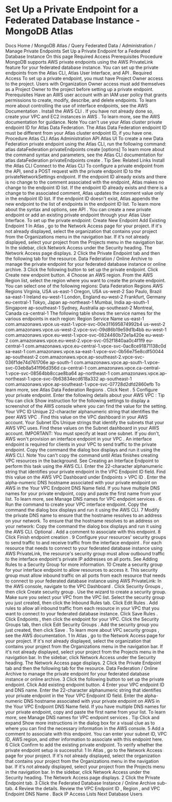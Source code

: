 # Set Up a Private Endpoint for a Federated Database Instance - MongoDB Atlas


Docs Home / MongoDB Atlas / Query Federated Data / Administration / Manage Private Endpoints Set Up a Private Endpoint for a Federated Database Instance On this page Required Access Prerequisites Procedure MongoDB supports AWS private endpoints using the AWS PrivateLink feature for your federated database instance. You
can set up the private endpoints from the Atlas CLI, Atlas User Interface,
and API . Required Access To set up a private endpoint, you must have Project Owner access to the project.
Users with Organization Owner access must add themselves as a Project Owner to the project before setting up a private endpoint. Prerequisites Have an AWS user account with an IAM user policy that grants
permissions to create, modify, describe, and delete endpoints. To
learn more about controlling the use of interface endpoints, see
the AWS Documentation . Install the AWS CLI . If you have not already done so, create your VPC and EC2 instances
in AWS . To learn more, see the AWS documentation for guidance. Note You can't use your Atlas cluster private endpoint ID for Atlas Data Federation. The Atlas Data Federation endpoint ID must be
different from your Atlas cluster endpoint ID, if you have one. Procedure Atlas CLI Atlas Administration API Atlas UI To create a new Data Federation private endpoint using the
Atlas CLI, run the following command: atlas dataFederation privateEndpoints create <endpointId> [options] To learn more about the command syntax and parameters, see the
Atlas CLI documentation for atlas dataFederation privateEndpoints create . Tip See: Related Links Install the Atlas CLI Connect to the Atlas CLI To configure a private endpoint from the API, send a POST request
with the private endpoint ID to the privateNetworkSettings endpoint. If the endpoint ID already exists and there is no change to
the comment associated with the endpoint, Atlas makes no change
to the endpoint ID list. If the endpoint ID already exists and there is a change to the
associated comment, Atlas updates the comment value only in
the endpoint ID list. If the endpoint ID doesn't exist, Atlas appends the new endpoint
to the list of endpoints in the endpoint ID list. To learn more about the syntax and options, see API . You can create a new private endpoint or add an existing private
endpoint through your Atlas User Interface. To set up the private
endpoint: Create New Endpoint Add Existing Endpoint 1 In Atlas , go to the Network Access page for your project. If it's not already displayed, select the
organization that contains your project from the Organizations menu in the navigation bar. If it's not already displayed, select your project
from the Projects menu in the navigation bar. In the sidebar, click Network Access under
the Security heading. The Network Access page displays. 2 Click the Private Endpoint tab and then the following tab for the resource. Data Federation / Online Archive to manage the
private endpoint for your federated database instance or online archive. 3 Click the following button to set up the private endpoint. Click Create new endpoint button. 4 Choose an AWS region. From the AWS Region list, select the region where you
want to create the private endpoint. You can select one of the following regions: Data Federation Regions AWS Regions Virginia, USA us-east-1 Oregon, USA us-west-2 Sao Paulo, Brazil sa-east-1 Ireland eu-west-1 London, England eu-west-2 Frankfurt, Germany eu-central-1 Tokyo, Japan ap-northeast-1 Mumbai, India ap-south-1 Singapore ap-southeast-1 Sydney, Australia ap-southeast-2 Montreal, Canada ca-central-1 The following table shows the service names for the various
endpoints in each region: Region Service Name us-east-1 com.amazonaws.vpce.us-east-1.vpce-svc-00e311695874992b4 us-west-2 com.amazonaws.vpce.us-west-2.vpce-svc-09d86b19e59d1b4bb eu-west-1 com.amazonaws.vpce.eu-west-1.vpce-svc-0824460b72e1a420e eu-west-2 com.amazonaws.vpce.eu-west-2.vpce-svc-052f1840aa0c4f1f9 eu-central-1 com.amazonaws.vpce.eu-central-1.vpce-svc-0ac8ce91871138c0d sa-east-1 com.amazonaws.vpce.sa-east-1.vpce-svc-0b56e75e8cdf50044 ap-southeast-2 com.amazonaws.vpce.ap-southeast-2.vpce-svc-036f1de74d761706e ap-south-1 com.amazonaws.vpce.ap-south-1.vpce-svc-03eb8a541f96d356d ca-central-1 com.amazonaws.vpce.ca-central-1.vpce-svc-08564bb8ccae8ba64 ap-northeast-1 com.amazonaws.vpce.ap-northeast-1.vpce-svc-0b63834ecd618a332 ap-southeast-1 com.amazonaws.vpce.ap-southeast-1.vpce-svc-07728d2dfd2860efb To learn more, see Atlas Data Federation Regions . Click Next . 5 Configure your private endpoint. Enter the following details about your AWS VPC : Tip You can click Show instruction for the following
settings to display a screenshot of the AWS console where you
can find the value for the setting. Your VPC ID Unique 22-character alphanumeric string that identifies
the peer AWS VPC . Find this value on the VPC dashboard in your AWS account. Your Subnet IDs Unique strings that identify the subnets that your AWS VPC uses. Find these values on the Subnet dashboard in your AWS account. IMPORTANT: You must specify at least one subnet. If you don't, AWS won't provision an interface endpoint in
your VPC . An interface endpoint is required for
clients in your VPC to send traffic to the private
endpoint. Copy the command the dialog box displays and run it using the AWS CLI. Note You can't copy the command until Atlas finishes creating VPC resources in the background. See Creating an Interface Endpoint to perform this task using the AWS CLI. Enter the 22-character alphanumeric string that identifies your
private endpoint in the VPC Endpoint ID field. Find
this value on the AWS VPC Dashboard under Endpoints > VPC ID . Enter the alpha-numeric DNS hostname associated with your private
endpoint on AWS in the Your VPC Endpoint DNS Name field. If you have multiple DNS names for your private endpoint, copy and
paste the first name from your list. To learn more, see Manage DNS names for VPC endpoint services . 6 Run the command to create your VPC interface endpoint. Copy the command the dialog box displays and run it using the AWS CLI. 7 Modify the private DNS name to ensure that the hostname resolves to an address on your network. To ensure that the hostname resolves to an address on your network: Copy the command the dialog box displays and run it using the AWS CLI. Optional . Add a comment to associate with this endpoint. 8 Click Finish endpoint creation . 9 Configure your resources' security groups to send traffic to and receive traffic from the interface endpoint . For each resource that needs to connect to your federated database instance using
AWS PrivateLink, the resource's security group must allow outbound
traffic to the interface endpoint's private IP addresses on all ports. See Adding Rules to a Security Group for more information. 10 Create a security group for your interface endpoint to allow resources to access it. This security group must allow inbound traffic on all ports from each
resource that needs to connect to your federated database instance using AWS PrivateLink: In the AWS console, navigate to the VPC Dashboard . Click Security Groups , then click Create security group . Use the wizard to create a security group. Make sure you select
your VPC from the VPC list. Select the security group you just created, then click the Inbound Rules tab. Click Edit Rules . Add rules to allow all inbound traffic from each resource in your
VPC that you want to connect to your federated database instance. Click Save Rules . Click Endpoints , then click the endpoint for your
VPC. Click the Security Groups tab, then click Edit Security Groups . Add the security group you just created, then click Save . To learn more about VPC security groups , see the AWS documentation. 1 In Atlas , go to the Network Access page for your project. If it's not already displayed, select the
organization that contains your project from the Organizations menu in the navigation bar. If it's not already displayed, select your project
from the Projects menu in the navigation bar. In the sidebar, click Network Access under
the Security heading. The Network Access page displays. 2 Click the Private Endpoint tab and then the following tab for the resource. Data Federation / Online Archive to manage the
private endpoint for your federated database instance or online archive. 3 Click the following button to set up the private endpoint. Click Add existing endpoint button. 4 Enter your VPC endpoint ID and DNS name. Enter the 22-character alphanumeric string that identifies your
private endpoint in the Your VPC Endpoint ID field. Enter the alpha-numeric DNS hostname associated with your private
endpoint on AWS in the Your VPC Endpoint DNS Name field. If you have multiple DNS names for your private endpoint, copy and
paste the first name from your list. To learn more, see Manage DNS names for VPC endpoint services . Tip Click and expand Show more instructions in the dialog box
for a visual clue as to where you can find the necessary
information in the AWS console. 5 Add a comment to associate with this endpoint.
You can enter your subnet ID, VPC ID, AWS region, and other
information to associate with this endpoint here. 6 Click Confirm to add the existing private endpoint. To verify whether the private endpoint setup is successful: 1 In Atlas , go to the Network Access page for your project. If it's not already displayed, select the
organization that contains your project from the Organizations menu in the navigation bar. If it's not already displayed, select your project
from the Projects menu in the navigation bar. In the sidebar, click Network Access under
the Security heading. The Network Access page displays. 2 Click the Private Endpoint tab. 3 Click the Federated Database Instance / Online Archive sub-tab. 4 Review the details. Review the VPC Endpoint ID , Region , and VPC Endpoint DNS Name . Back IP Access Lists Next Database Users
